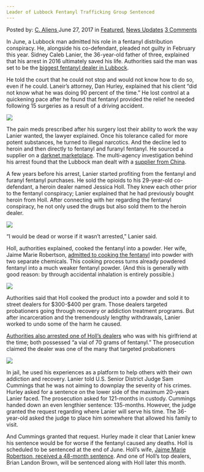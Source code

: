 ```yaml
---
Leader of Lubbock Fentanyl Trafficking Group Sentenced
---
```

<article class="post-listing post-20922 post type-post status-publish format-standard has-post-thumbnail hentry  tag-fentanyl tag-group tag-leader tag-lubbock tag-sentenced tag-trafficking">
    <div class="post-inner">
        <span>Posted by: <a href="https://www.deepdotweb.com/author/caliens/" title="">C. Aliens </a></span>
    <span>June 27, 2017</span>
    <span>in <a href="https://www.deepdotweb.com/category/deepdot-news/" rel="category tag">Featured</a>, <a href="https://www.deepdotweb.com/category/news-updates/" rel="category tag">News Updates</a></span>
    <span><a href="https://www.deepdotweb.com/2017/06/27/leader-lubbock-fentanyl-trafficking-group-sentenced/#comments">3 Comments</a></span>
    </p>
    <div class="clear"></div>
    <div class="entry">
    <p>In June, a Lubbock man admitted his role in a fentanyl distribution conspiracy. He, alongside his co-defendant, pleaded not guilty in February this year. Sidney Caleb Lanier, the 36-year-old father of three, explained that his arrest in 2016 ultimately saved his life. Authorities said the man was set to be the <a href="http://lubbockonline.com/crime-and-courts/local-news/news/2017-06-10/lubbock-fentanyl-dealer-tells-court-arrest-saved-his">biggest fentanyl dealer in Lubbock</a>.</p>
    <p>He told the court that he could not stop and would not know how to do so, even if he could. Laneir’s attorney, Dan Hurley, explained that his client “did not know what he was doing 90 percent of the time.” He lost control at a quickening pace after he found that fentanyl provided the relief he needed following 15 surgeries as a result of a driving accident.</p>
    <p><img class="wp-image-20927 aligncenter" src="/imgs/2017/06/word-image-171.jpeg" srcset="/imgs/2017/06/word-image-171.jpeg 800w, /imgs/2017/06/word-image-171-300x169.jpeg 300w" sizes="(max-width: 800px) 100vw, 800px" /></p>
    <p>The pain meds prescribed after his surgery lost their ability to work the way Lanier wanted, the lawyer explained. Once his tolerance called for more potent substances, he turned to illegal narcotics. And the decline led to heroin and then directly to fentanyl and furanyl fentanyl. He sourced a supplier on a <a href="https://www.deepdotweb.com/2013/10/28/updated-llist-of-hidden-marketplaces-tor-i2p/">darknet marketplace</a>. The multi-agency investigation behind his arrest found that the Lubbock man dealt with a <a href="https://www.deepdotweb.com/tag/vendor/">supplier from China</a>.</p>
    <p>A few years before his arrest, Lanier started profiting from the fentanyl and furanyl fentanyl purchases. He sold the opioids to his 29-year-old co-defendant, a heroin dealer named Jessica Holl. They knew each other prior to the fentanyl conspiracy; Lanier explained that he had previously bought heroin from Holl. After connecting with her regarding the fentanyl conspiracy, he not only used the drugs but also sold them to the heroin dealer.</p>
    <p><img class="wp-image-20928 aligncenter" src="/imgs/2017/06/word-image-172.jpeg" srcset="/imgs/2017/06/word-image-172.jpeg 800w, /imgs/2017/06/word-image-172-300x174.jpeg 300w" sizes="(max-width: 800px) 100vw, 800px" /></p>
    <p>“I would be dead or worse if it wasn’t arrested,” Lanier said.</p>
    <p>Holl, authorities explained, cooked the fentanyl into a powder. Her wife, Jaime Marie Robertson, <a href="https://www.justice.gov/usao-ndtx/pr/law-enforcement-arrests-three-lubbock-residents-fentanyl-related-charges">admitted to cooking the fentanyl</a> into powder with two separate chemicals. This cooking process turns already powdered fentanyl into a much weaker fentanyl powder. (And this is generally with good reason: by through accidental inhalation is entirely possible.)</p>
    <p><img class="wp-image-20929 aligncenter" src="/imgs/2017/06/word-image-173.jpeg" srcset="/imgs/2017/06/word-image-173.jpeg 700w, /imgs/2017/06/word-image-173-300x225.jpeg 300w" sizes="(max-width: 700px) 100vw, 700px" /></p>
    <p>Authorities said that Holl cooked the product into a powder and sold it to street dealers for $300-$400 per gram. Those dealers targeted probationers going through recovery or addiction treatment programs. But after incarceration and the tremendously lengthy withdrawals, Lanier worked to undo some of the harm he caused.</p>
    <p><a href="https://www.deepdotweb.com/2017/04/12/final-dealer-fentanyl-conspiracy-admits-guilt/">Authorities also arrested one of Holl&#8217;s dealers</a> who was with his girlfriend at the time; both possessed &#8220;a vial of 70 grams of fentanyl.” The prosecution claimed the dealer was one of the many that targeted probationers</p>
    <p><img class="wp-image-20930 aligncenter" src="/imgs/2017/06/word-image-174.jpeg" srcset="/imgs/2017/06/word-image-174.jpeg 700w, /imgs/2017/06/word-image-174-300x169.jpeg 300w" sizes="(max-width: 700px) 100vw, 700px" /></p>
    <p>In jail, he used his experiences as a platform to help others with their own addiction and recovery. Lanier told U.S. Senior District Judge Sam Cummings that he was not aiming to downplay the severity of his crimes. Hurley asked for a sentence on the lower side of the maximum 20-years Lanier faced. The prosecution asked for 121-months in custody. Cummings handed down an even lengthier sentence: 135-months. However, the judge granted the request regarding where Lanier will serve his time. The 36-year-old asked the judge to place him somewhere that allowed his family to visit.</p>
    <p>And Cummings granted that request. Hurley made it clear that Lanier knew his sentence would be for worse if the fentanyl caused any deaths. Holl is scheduled to be sentenced at the end of June. Holl&#8217;s wife, <a href="https://www.deepdotweb.com/2017/03/24/woman-buys-drug-darkweb-bitcoin-faces-4-years-prison/">Jaime Marie Robertson, received a 48-month sentence</a>. And one of Holl&#8217;s top dealers, Brian Landon Brown, will be sentenced along with Holl later this month.</p>
    </div>
    <span style="display:none"><a href="https://www.deepdotweb.com/tag/fentanyl/" rel="tag">fentanyl</a> <a href="https://www.deepdotweb.com/tag/group/" rel="tag">group</a> <a href="https://www.deepdotweb.com/tag/leader/" rel="tag">leader</a> <a href="https://www.deepdotweb.com/tag/lubbock/" rel="tag">lubbock</a> <a href="https://www.deepdotweb.com/tag/sentenced/" rel="tag">sentenced</a> <a href="https://www.deepdotweb.com/tag/trafficking/" rel="tag">trafficking</a></span> <span style="display:none" class="updated">2017-06-27</span>
    <div style="display:none" class="vcard author" itemprop="author" itemscope itemtype="http://schema.org/Person"><strong class="fn" itemprop="name"><a href="https://www.deepdotweb.com/author/caliens/" title="Posts by C. Aliens" rel="author">C. Aliens</a></strong></div>
    </div>
</article>

